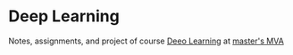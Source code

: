 # Deep Learning

Notes, assignments, and project of course [Deeo Learning](https://www.labri.fr/perso/vlepetit/deep_learning_mva.php) at [master's MVA](http://math.ens-paris-saclay.fr/version-francaise/formations/master-mva/)
